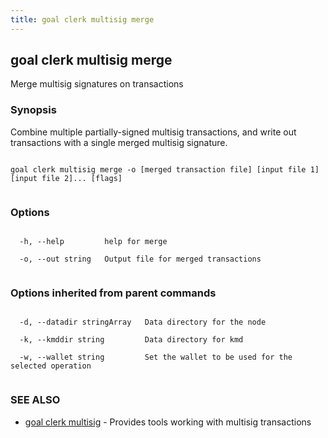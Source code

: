 ```yaml
---
title: goal clerk multisig merge
---
```


## goal clerk multisig merge



Merge multisig signatures on transactions



### Synopsis



Combine multiple partially-signed multisig transactions, and write out transactions with a single merged multisig signature.




```

goal clerk multisig merge -o [merged transaction file] [input file 1] [input file 2]... [flags]


```



### Options




```

  -h, --help         help for merge

  -o, --out string   Output file for merged transactions


```



### Options inherited from parent commands




```

  -d, --datadir stringArray   Data directory for the node

  -k, --kmddir string         Data directory for kmd

  -w, --wallet string         Set the wallet to be used for the selected operation


```



### SEE ALSO



* [goal clerk multisig](../../multisig/multisig/)	 - Provides tools working with multisig transactions 



